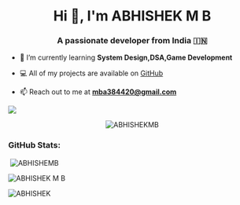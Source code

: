 <h1 align="center">Hi 👋, I'm ABHISHEK M B</h1>
<h3 align="center">A passionate developer from India 🇮🇳 </h3>

- 🌱 I’m currently learning **System Design,DSA,Game Development**

- 💻 All of my projects are available on [GitHub](https://github.com/MBABHISHEK)

- 📫 Reach out to me at **mba384420@gmail.com**

![](https://quotes-github-readme.vercel.app/api?type=horizontal&theme=radical)

<p align="center"> <img src="https://komarev.com/ghpvc/?username=MBABHISHEK&label=Profile%20views&color=0e75b6&style=flat" alt="ABHISHEKMB" /> </p>
<h3 align="left">GitHub Stats:</h3>
<p>&nbsp;<img align="center" src="https://github-readme-stats.vercel.app/api?username=MBABHISHEK&show_icons=true&locale=en" alt="ABHISHEMB" /></p>

<p><img align="center" src="https://github-readme-streak-stats.herokuapp.com/?user=MBABHISHEK&" alt="ABHISHEK M B" /></p>


<p><img align="left" src="https://github-readme-stats.vercel.app/api/top-langs?username=MBABHISHEK&show_icons=true&locale=en&layout=compact" alt="ABHISHEK" /></p>
